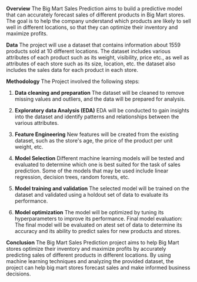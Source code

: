**Overview**
The Big Mart Sales Prediction aims to build a predictive model that can accurately forecast sales of different products in Big Mart stores. The goal is to help the company understand which products are likely to sell well in different locations, so that they can optimize their inventory and maximize profits.

**Data**
The project will use a dataset that contains information about 1559 products sold at 10 different locations. The dataset includes various attributes of each product such as its weight, visibility, price etc., as well as attributes of each store such as its size, location, etc. the dataset also includes the sales data for each product in each store.

**Methodology**
The Project involved the following steps:

1. **Data cleaning and preparation**
   The dataset will be cleaned to remove missing values and outliers, and the data will be prepared for analysis.

3. **Exploratory data Analysis (EDA)**
   EDA will be conducted to gain insights into the dataset and identify patterns and relationships between the various attributes.
   
5. **Feature Engineering**
   New features will be created from the existing dataset, such as the store's age, the price of the product per unit weight, etc.
   
7. **Model Selection**
   Different machine learning models will be tested and evaluated to determine which one is best suited for the task of sales prediction. Some of the models that may be used      include linear regression, decision trees, random forests, etc.
   
9. **Model training and validation**
   The selected model will be trained on the dataset and validated using a holdout set of data to evaluate its performance.
   
11. **Model optimization**
    The model will be optimized by tuning its hyperparameters to improve its performance.
    Final model evaluation: The final model will be evaluated on atest set of data to determine its accuracy and its ability to predict sales for new products and stores.

**Conclusion**
The Big Mart Sales Prediction project aims to help Big Mart stores optimize their inventory and maximize profits by accurately predicting sales of different products in different locations. By using machine learning techniques and analyzing the provided dataset, the project can help big mart stores forecast sales and make informed business decisions.
